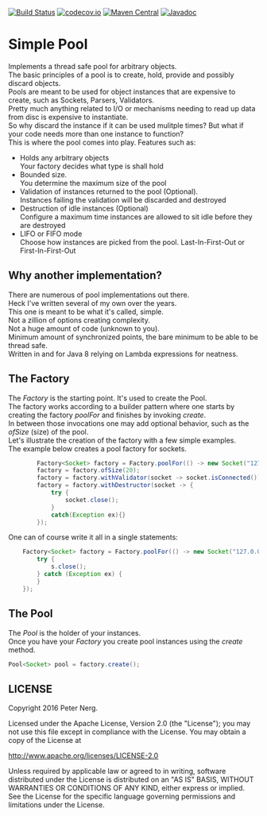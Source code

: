 [![Build Status](https://travis-ci.org/pnerg/simple-pool.svg)](https://travis-ci.org/pnerg/simple-pool) [![codecov.io](https://codecov.io/github/pnerg/simple-pool/coverage.svg?branch=master)](https://codecov.io/github/pnerg/simple-pool?branch=master) [![Maven Central](https://maven-badges.herokuapp.com/maven-central/org.dmonix.pool/simple-pool/badge.svg?style=plastic)](https://maven-badges.herokuapp.com/maven-central/org.dmonix.pool/simple-pool) [![Javadoc](http://javadoc-badge.appspot.com/org.dmonix.pool/simple-pool.svg?label=javadoc)](http://javadoc-badge.appspot.com/org.dmonix.pool/simple-pool)  
# Simple Pool
Implements a thread safe pool for arbitrary objects.  
The basic principles of a pool is to create, hold, provide and possibly discard objects.  
Pools are meant to be used for object instances that are expensive to create, such as Sockets, Parsers, Validators.   
Pretty much anything related to I/O or mechanisms needing to read up data from disc is expensive to instantiate.  
So why discard the instance if it can be used mulitple times? But what if your code needs more than one instance to function?   
This is where the pool comes into play.
Features such as:
* Holds any arbitrary objects  
Your factory decides what type is shall hold
* Bounded size.  
You determine the maximum size of the pool
* Validation of instances returned to the pool (Optional).  
Instances failing the validation will be discarded and destroyed
* Destruction of idle instances (Optional)  
Configure a maximum time instances are allowed to sit idle before they are destroyed
* LIFO or FIFO mode  
Choose how instances are picked from the pool.  Last-In-First-Out or First-In-First-Out

## Why another implementation?
There are numerous of pool implementations out there.   
Heck I've written several of my own over the years.  
This one is meant to be what it's called, simple.  
Not a zillion of options creating complexity.   
Not a huge amount of code (unknown to you).  
Minimum amount of synchronized points, the bare minimum to be able to be thread safe.  
Written in and for Java 8 relying on Lambda expressions for neatness.
## The Factory
The _Factory_ is the starting point. It's used to create the Pool.  
The factory works according to a builder pattern where one starts by creating the factory _poolFor_ and finishes by invoking _create_.   
In between those invocations one may add optional behavior, such as the _ofSize_ (size) of the pool.  
Let's illustrate the creation of the factory with a few simple examples.  
The example below creates a pool factory for sockets.
```java
		Factory<Socket> factory = Factory.poolFor(() -> new Socket("127.0.0.1", 6969));
		factory = factory.ofSize(20);
		factory = factory.withValidator(socket -> socket.isConnected());
		factory = factory.withDestructor(socket -> {
			try {
				socket.close();
			}
			catch(Exception ex){}
		});
```
One can of course write it all in a single statements:
```java
	Factory<Socket> factory = Factory.poolFor(() -> new Socket("127.0.0.1", 6969)).ofSize(10).withValidator(s -> s.isConnected()).withDestructor(s -> {
		try {
			s.close();
		} catch (Exception ex) {
		}
	});
```

## The Pool
The _Pool_ is the holder of your instances.  
Once you have your _Factory_ you create pool instances using the _create_ method.
```java
Pool<Socket> pool = factory.create();
```

## LICENSE

Copyright 2016 Peter Nerg.

Licensed under the Apache License, Version 2.0 (the "License");
you may not use this file except in compliance with the License.
You may obtain a copy of the License at

<http://www.apache.org/licenses/LICENSE-2.0>

Unless required by applicable law or agreed to in writing, software
distributed under the License is distributed on an "AS IS" BASIS,
WITHOUT WARRANTIES OR CONDITIONS OF ANY KIND, either express or implied.
See the License for the specific language governing permissions and
limitations under the License.
